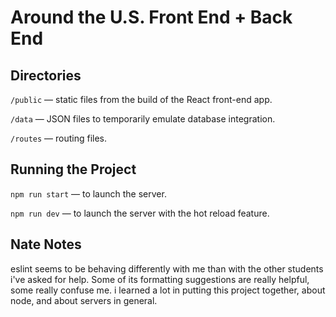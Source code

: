 # Around the U.S. Front End + Back End

## Directories

`/public` — static files from the build of the React front-end app.

`/data` — JSON files to temporarily emulate database integration.

`/routes` — routing files.

## Running the Project

`npm run start` — to launch the server.

`npm run dev` — to launch the server with the hot reload feature.

## Nate Notes

eslint seems to be behaving differently with me than with the other students i've asked for help.
Some of its formatting suggestions are really helpful, some really confuse me.
i learned a lot in putting this project together, about node, and about servers in general.
